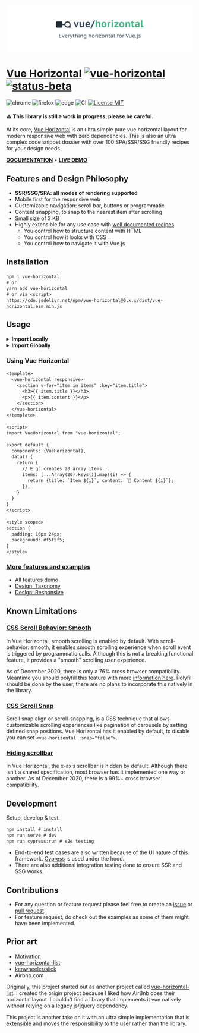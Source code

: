 [![Vue Horizontal](./vue-horizontal.svg)](https://vue-horizontal.fuxing.dev)

# [Vue Horizontal](https://vue-horizontal.fuxing.dev) [![vue-horizontal](https://img.shields.io/npm/v/vue-horizontal.svg)](https://www.npmjs.com/package/vue-horizontal) [![status-beta](https://img.shields.io/badge/status-beta-red)](https://www.npmjs.com/package/vue-horizontal)

![chrome](https://github.com/fuxingloh/vue-horizontal/workflows/chrome/badge.svg)
![firefox](https://github.com/fuxingloh/vue-horizontal/workflows/firefox/badge.svg)
![edge](https://github.com/fuxingloh/vue-horizontal/workflows/edge/badge.svg)
![CI](https://github.com/fuxingloh/vue-horizontal/workflows/CI/badge.svg)
[![License MIT](https://img.shields.io/github/license/fuxingloh/vue-horizontal)](https://github.com/fuxingloh/vue-horizontal/blob/main/LICENSE)

#### **⚠️ This library is still a work in progress, please be careful.**

At its core, [Vue Horizontal](https://vue-horizontal.fuxing.dev) is an ultra simple pure vue horizontal layout for 
modern responsive web with zero dependencies.
This is also an ultra complex code snippet dossier with over 100 SPA/SSR/SSG friendly recipes for your design needs.

[**DOCUMENTATION**](https://vue-horizontal.fuxing.dev) 
•
[**LIVE DEMO**](https://vue-horizontal.fuxing.dev/features)

## Features and Design Philosophy

- **SSR/SSG/SPA: all modes of rendering supported**
- Mobile first for the responsive web
- Customizable navigation: scroll bar, buttons or programmatic
- Content snapping, to snap to the nearest item after scrolling
- Small size of 3 KB
- Highly extensible for any use case with [well documented recipes](https://vue-horizontal.fuxing.dev/design/taxonomy).
  - You control how to structure content with HTML
  - You control how it looks with CSS
  - You control how to navigate it with Vue.js

## Installation

```shell
npm i vue-horizontal
# or
yarn add vue-horizontal
# or via <script>
https://cdn.jsdelivr.net/npm/vue-horizontal@0.x.x/dist/vue-horizontal.esm.min.js
```

## Usage

<details>
<summary><b>Import Locally</b></summary>

```vue
<script>
import VueHorizontal from "vue-horizontal";

export default {
  components: {VueHorizontal}
}
</script>
```

</details>

<details>
<summary><b>Import Globally</b></summary>

```javascript
import Vue from 'vue';
import VueHorizontal from "vue-horizontal";

Vue.component(VueHorizontal)
```

</details>

### Using Vue Horizontal

```vue
<template>
  <vue-horizontal responsive>
    <section v-for="item in items" :key="item.title">
      <h3>{{ item.title }}</h3>
      <p>{{ item.content }}</p>
    </section>
  </vue-horizontal>
</template>

<script>
import VueHorizontal from "vue-horizontal";

export default {
  components: {VueHorizontal},
  data() {
    return {
      // E.g: creates 20 array items...
      items: [...Array(20).keys()].map((i) => {
        return {title: `Item ${i}`, content: `🚀 Content ${i}`};
      }),
    }
  }
}
</script>

<style scoped>
section {
  padding: 16px 24px;
  background: #f5f5f5;
}
</style>
```

### [More features and examples](https://vue-horizontal.fuxing.dev/features)

- [All features demo](https://vue-horizontal.fuxing.dev/features)
- [Design: Taxonomy](https://vue-horizontal.fuxing.dev/design/taxonomy)
- [Design: Responsive](https://vue-horizontal.fuxing.dev/design/responsive)

## Known Limitations

### [CSS Scroll Behavior: Smooth](https://vue-horizontal.fuxing.dev/limitations#css-scroll-behavior-smooth)

In Vue Horizontal, smooth scrolling is enabled by default. With scroll-behavior: smooth, it enables smooth scrolling
experience when scroll event is triggered by programmatic calls. Although this is not a breaking functional feature, it
provides a "smooth" scrolling user experience.

As of December 2020, there is only a 76% cross browser compatibility. Meantime you should polyfill this feature with
more
[information here](https://vue-horizontal.fuxing.dev/limitations#smoothscroll-polyfill). Polyfill should be done by the
user, there are no plans to incorporate this natively in the library.

### [CSS Scroll Snap](https://vue-horizontal.fuxing.dev/limitations#css-scroll-snap)

Scroll snap align or scroll-snapping, is a CSS technique that allows customizable scrolling experiences like pagination
of carousels by setting defined snap positions. Vue Horizontal has it enabled by default, to disable you can set 
`<vue-horizontal :snap="false">`.

### [Hiding scrollbar](https://vue-horizontal.fuxing.dev/limitations#hiding-scrollbar)

In Vue Horizontal, the x-axis scrollbar is hidden by default. Although there isn't a shared specification, most browser
has it implemented one way or another. As of December 2020, there is a 99%+ cross browser compatibility.

## Development

Setup, develop & test.

```shell
npm install # install
npm run serve # dev
npm run cypress:run # e2e testing
```

- End-to-end test cases are also written because of the UI nature of this framework.
  [Cypress](https://www.cypress.io/) is used under the hood.
- There are also additional integration testing done to ensure SSR and SSG works.

## Contributions

- For any question or feature request please feel free to create
  an [issue](https://github.com/fuxingloh/vue-horizontal/issues/new)
  or [pull request](https://github.com/fuxingloh/vue-horizontal/pulls).
- For feature request, do check out the examples as some of them might have been implemented.

## Prior art

- [Motivation](https://vue-horizontal.fuxing.dev/#motivation)
- [vue-horizontal-list](https://github.com/fuxingloh/vue-horizontal-list)
- [kenwheeler/slick](https://github.com/kenwheeler/slick)
- Airbnb.com

Originally, this project started out as another project
called [vue-horizontal-list](https://github.com/fuxingloh/vue-horizontal-list). I created the origin project because I
liked how AirBnb does their horizontal layout. I couldn't find a library that implements it vue natively without relying
on a legacy js/jquery dependency.

This project is another take on it with an ultra simple implementation that is extensible and moves the responsibility
to the user rather than the library.
